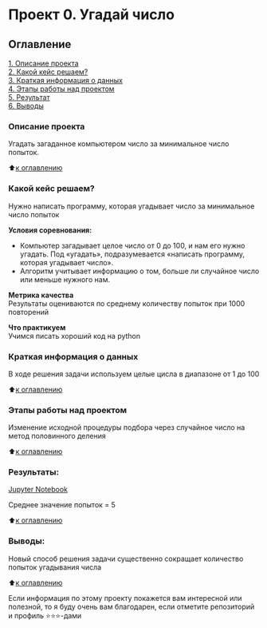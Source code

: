 # Проект 0. Угадай число

## Оглавление  
[1. Описание проекта](https://github.com/al-math/sf_data_science/tree/main/project_0/README.md#Описание-проекта)  
[2. Какой кейс решаем?](https://github.com/al-math/sf_data_science/tree/main/project_0/README.md#Какой-кейс-решаем)  
[3. Краткая информация о данных](https://github.com/al-math/sf_data_science/tree/main/project_0/README.md#Краткая-информация-о-данных)  
[4. Этапы работы над проектом](https://github.com/al-math/sf_data_science/tree/main/project_0/README.md#Этапы-работы-над-проектом)  
[5. Результат](https://github.com/al-math/sf_data_science/tree/main/project_0/README.md#Результаты)    
[6. Выводы](https://github.com/al-math/sf_data_science/tree/main/project_0/README.md#Выводы) 

### Описание проекта    
Угадать загаданное компьютером число за минимальное число попыток.

:arrow_up:[к оглавлению](https://github.com/al-math/sf_data_science/tree/main/project_0/README.md#Оглавление)


### Какой кейс решаем?    
Нужно написать программу, которая угадывает число за минимальное число попыток

**Условия соревнования:**  
- Компьютер загадывает целое число от 0 до 100, и нам его нужно угадать. Под «угадать», подразумевается «написать программу, которая угадывает число».
- Алгоритм учитывает информацию о том, больше ли случайное число или меньше нужного нам.

**Метрика качества**     
Результаты оцениваются по среднему количеству попыток при 1000 повторений

**Что практикуем**     
Учимся писать хороший код на python


### Краткая информация о данных
В ходе решения задачи используем целые цисла в диапазоне от 1 до 100
  
:arrow_up:[к оглавлению](https://github.com/al-math/sf_data_science/tree/main/project_0/README.md#Оглавление)


### Этапы работы над проектом  
Изменение исходной процедуры подбора через случайное число на метод половинного деления

:arrow_up:[к оглавлению](https://github.com/al-math/sf_data_science/tree/main/project_0/README.md#Оглавление)


### Результаты:  
[Jupyter Notebook](https://github.com/al-math/sf_data_science/tree/main/project_0/game.ipynb)

Среднее значение попыток = 5

:arrow_up:[к оглавлению](https://github.com/al-math/sf_data_science/tree/main/project_0/README.md#Оглавление)


### Выводы:  
Новый способ решения задачи существенно сокращает количество попыток угадывания числа

:arrow_up:[к оглавлению](https://github.com/al-math/sf_data_science/tree/main/project_0/README.md#Оглавление)


Если информация по этому проекту покажется вам интересной или полезной, то я буду очень вам благодарен, если отметите репозиторий и профиль ⭐️⭐️⭐️-дами